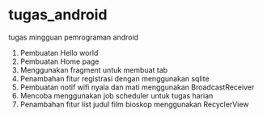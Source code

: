 # tugas_android
tugas mingguan pemrograman android

1. Pembuatan Hello world
2. Pembuatan Home page
3. Menggunakan fragment untuk membuat tab
4. Penambahan fitur registrasi dengan menggunakan sqlite
5. Pembuatan notif wifi nyala dan mati menggunakan BroadcastReceiver
6. Mencoba menggunakan job scheduler untuk tugas harian
7. Penambahan fitur list judul film bioskop menggunakan RecyclerView
